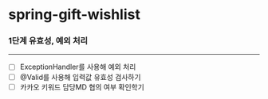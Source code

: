 # spring-gift-wishlist

### 1단계 유효성, 예외 처리

---

- [ ] ExceptionHandler를 사용해 예외 처리
- [ ] @Valid를 사용해 입력값 유효성 검사하기
- [ ] 카카오 키워드 담당MD 협의 여부 확인학기